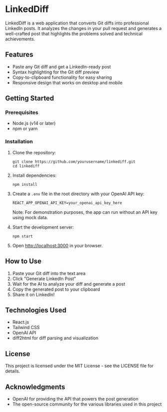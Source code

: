 # LinkedDiff

LinkedDiff is a web application that converts Git diffs into professional LinkedIn posts. It analyzes the changes in your pull request and generates a well-crafted post that highlights the problems solved and technical achievements.

## Features

- Paste any Git diff and get a LinkedIn-ready post
- Syntax highlighting for the Git diff preview
- Copy-to-clipboard functionality for easy sharing
- Responsive design that works on desktop and mobile

## Getting Started

### Prerequisites

- Node.js (v14 or later)
- npm or yarn

### Installation

1. Clone the repository:
   ```
   git clone https://github.com/yourusername/linkediff.git
   cd linkediff
   ```

2. Install dependencies:
   ```
   npm install
   ```

3. Create a `.env` file in the root directory with your OpenAI API key:
   ```
   REACT_APP_OPENAI_API_KEY=your_openai_api_key_here
   ```

   Note: For demonstration purposes, the app can run without an API key using mock data.

4. Start the development server:
   ```
   npm start
   ```

5. Open [http://localhost:3000](http://localhost:3000) in your browser.

## How to Use

1. Paste your Git diff into the text area
2. Click "Generate LinkedIn Post"
3. Wait for the AI to analyze your diff and generate a post
4. Copy the generated post to your clipboard
5. Share it on LinkedIn!

## Technologies Used

- React.js
- Tailwind CSS
- OpenAI API
- diff2html for diff parsing and visualization

## License

This project is licensed under the MIT License - see the LICENSE file for details.

## Acknowledgments

- OpenAI for providing the API that powers the post generation
- The open-source community for the various libraries used in this project 